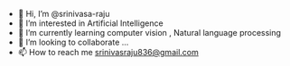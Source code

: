 - 👋 Hi, I’m @srinivasa-raju
- 👀 I’m interested in Artificial Intelligence
- 🌱 I’m currently learning computer vision , Natural language processing
- 💞️ I’m looking to collaborate ...
- 📫 How to reach me srinivasraju836@gmail.com

<!---
srinivasa-raju/srinivasa-raju is a ✨ special ✨ repository because its `README.md` (this file) appears on your GitHub profile.
You can click the Preview link to take a look at your changes.
--->
